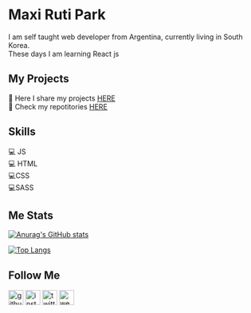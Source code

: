 # Maxi Ruti Park

I am self taught web developer from Argentina, currently living in South Korea.  
These days I am learning React js

## My Projects
:low_brightness: Here I share my projects [HERE](https://myfirstwebsite1-0-4.netlify.app/)  
:low_brightness: Check my repotitories [HERE](https://github.com/maxrpark?tab=repositories)  
## Skills

:computer: JS  
:computer: HTML  
:computer:CSS  
:computer:SASS  

## Me Stats

  
[![Anurag's GitHub stats](https://github-readme-stats.vercel.app/api?username=maxrpark)](https://github.com/anuraghazra/github-readme-stats)

[![Top Langs](https://github-readme-stats.vercel.app/api/top-langs/?username=maxrpark)](https://github.com/anuraghazra/github-readme-stats)

## Follow Me

[<img  src='https://cdn.jsdelivr.net/npm/simple-icons@3.0.1/icons/github.svg' alt='github' height='30'>](https://github.com/https://github.com/maxrpark)      [<img src='https://cdn.jsdelivr.net/npm/simple-icons@3.0.1/icons/instagram.svg' alt='instagram' height='30'>](https://www.instagram.com/https://www.instagram.com/maxi.r.park//)     [<img src='https://cdn.jsdelivr.net/npm/simple-icons@3.0.1/icons/twitter.svg' alt='twitter' height='30'>](https://twitter.com/https://twitter.com/MaxCodeJourney)      [<img src='https://cdn.jsdelivr.net/npm/simple-icons@3.0.1/icons/icloud.svg' alt='website' height='30'>](https://vegetarianoencorea.com/)  
 
